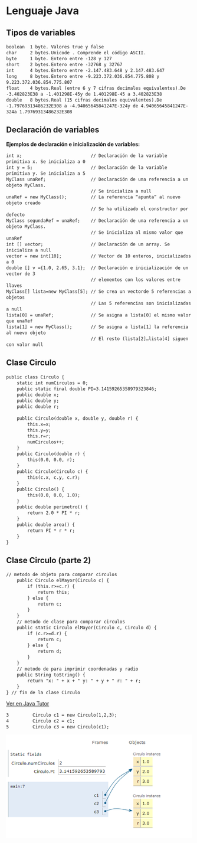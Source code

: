 # Lenguaje Java

## Tipos de variables

```
boolean  1 byte. Valores true y false
char     2 bytes.Unicode . Comprende el código ASCII.
byte     1 byte. Entero entre -128 y 127
short    2 bytes.Entero entre -32768 y 32767
int      4 bytes.Entero entre -2.147.483.648 y 2.147.483.647
long     8 bytes.Entero entre -9.223.372.036.854.775.808 y 9.223.372.036.854.775.807
float    4 bytes.Real (entre 6 y 7 cifras decimales equivalentes).De -3.402823E38 a -1.401298E-45y de 1.401298E-45 a 3.402823E38
double   8 bytes.Real (15 cifras decimales equivalentes).De -1.79769313486232E308 a -4.94065645841247E-324y de 4.94065645841247E-324a 1.79769313486232E308
```

## Declaración de variables

**Ejemplos de declaración e inicialización de variables:**
```
int x;                          // Declaración de la variable primitiva x. Se inicializa a 0
int y = 5;                      // Declaración de la variable primitiva y. Se inicializa a 5
MyClass unaRef;                 // Declaración de una referencia a un objeto MyClass.
                                // Se inicializa a null
unaRef = new MyClass();         // La referencia “apunta” al nuevo objeto creado
                                // Se ha utilizado el constructor por defecto
MyClass segundaRef = unaRef;    // Declaración de una referencia a un objeto MyClass.
                                // Se inicializa al mismo valor que unaRef
int [] vector;                  // Declaración de un array. Se inicializa a null
vector = new int[10];           // Vector de 10 enteros, inicializados a 0
double [] v ={1.0, 2.65, 3.1};  // Declaración e inicialización de un vector de 3
                                // elementos con los valores entre llaves
MyClass[] lista=new MyClass[5]; // Se crea un vectorde 5 referencias a objetos
                                // Las 5 referencias son inicializadas a null
lista[0] = unaRef;              // Se asigna a lista[0] el mismo valor que unaRef
lista[1] = new MyClass();       // Se asigna a lista[1] la referencia al nuevo objeto
                                // El resto (lista[2]…lista[4] siguen con valor null
```

## Clase Circulo

   
```
public class Circulo {
    static int numCirculos = 0;
    public static final double PI=3.14159265358979323846;
    public double x;
    public double y;
    public double r;

    public Circulo(double x, double y, double r) {
        this.x=x;
        this.y=y;
        this.r=r;
        numCirculos++;
    }
    public Circulo(double r) {
        this(0.0, 0.0, r);
    }
    public Circulo(Circulo c) {
        this(c.x, c.y, c.r);
    }
    public Circulo() {
        this(0.0, 0.0, 1.0);
    }
    public double perimetro() {
        return 2.0 * PI * r;
    }
    public double area() {
        return PI * r * r;
    }
}
```
## Clase Circulo (parte 2)

```
// metodo de objeto para comparar circulos
    public Circulo elMayor(Circulo c) {
        if (this.r>=c.r) {
            return this;
        } else {
            return c;
        }
    }
    // metodo de clase para comparar circulos
    public static Circulo elMayor(Circulo c, Circulo d) {
        if (c.r>=d.r) {
            return c;
        } else {
            return d;
        }
    }
    // metodo de para imprimir coordenadas y radio
    public String toString() {
        return "x: " + x + " y: " + y + " r: " + r;
    }
} // fin de la clase Circulo
```
[Ver en Java Tutor](https://pythontutor.com/visualize.html#code=public%20class%20Circulo%20%20%7B%0A%20%20%20%20public%20static%20void%20main%28String%5B%5D%20args%29%20%7B%0A%20%20%20%20%20%20Circulo%20c1%20%3D%20new%20Circulo%281,2,3%29%3B%0A%20%20%20%20%20%20Circulo%20c2%20%3D%20c1%3B%0A%20%20%20%20%20%20Circulo%20c3%20%3D%20new%20Circulo%28c1%29%3B%0A%0A%20%20%20%20%7D%0A%20%20%20%20static%20int%20numCirculos%20%3D%200%3B%0A%20%20%20%20public%20static%20final%20double%20PI%3D3.14159265358979323846%3B%0A%20%20%20%20public%20double%20x%3B%0A%20%20%20%20public%20double%20y%3B%0A%20%20%20%20public%20double%20r%3B%0A%0A%20%20%20%20public%20Circulo%28double%20x,%20double%20y,%20double%20r%29%20%7B%0A%20%20%20%20%20%20%20%20this.x%3Dx%3B%0A%20%20%20%20%20%20%20%20this.y%3Dy%3B%0A%20%20%20%20%20%20%20%20this.r%3Dr%3B%0A%20%20%20%20%20%20%20%20numCirculos%2B%2B%3B%0A%20%20%20%20%7D%0A%20%20%20%20public%20Circulo%28double%20r%29%20%7B%0A%20%20%20%20%20%20%20%20this%280.0,%200.0,%20r%29%3B%0A%20%20%20%20%7D%0A%20%20%20%20public%20Circulo%28Circulo%20c%29%20%7B%0A%20%20%20%20%20%20%20%20this%28c.x,%20c.y,%20c.r%29%3B%0A%20%20%20%20%7D%0A%20%20%20%20public%20Circulo%28%29%20%7B%0A%20%20%20%20%20%20%20%20this%280.0,%200.0,%201.0%29%3B%0A%20%20%20%20%7D%0A%20%20%20%20public%20double%20perimetro%28%29%20%7B%0A%20%20%20%20%20%20%20%20return%202.0%20*%20PI%20*%20r%3B%0A%20%20%20%20%7D%0A%20%20%20%20public%20double%20area%28%29%20%7B%0A%20%20%20%20%20%20%20%20return%20PI%20*%20r%20*%20r%3B%0A%20%20%20%20%7D%0A%7D&cumulative=false&curInstr=0&heapPrimitives=nevernest&mode=display&origin=opt-frontend.js&py=java&rawInputLstJSON=%5B%5D&textReferences=false)
```
3	      Circulo c1 = new Circulo(1,2,3);
4	      Circulo c2 = c1;
5	      Circulo c3 = new Circulo(c1);
```
![](images/CirculoTutor.png)

